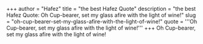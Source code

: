 +++
author = "Hafez"
title = "the best Hafez Quote"
description = "the best Hafez Quote: Oh Cup-bearer, set my glass afire with the light of wine!"
slug = "oh-cup-bearer-set-my-glass-afire-with-the-light-of-wine!"
quote = '''Oh Cup-bearer, set my glass afire with the light of wine!'''
+++
Oh Cup-bearer, set my glass afire with the light of wine!
